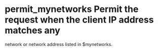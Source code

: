 # permit_mynetworks Permit the request when the client IP address matches any
network or network address listed in  $mynetworks. 